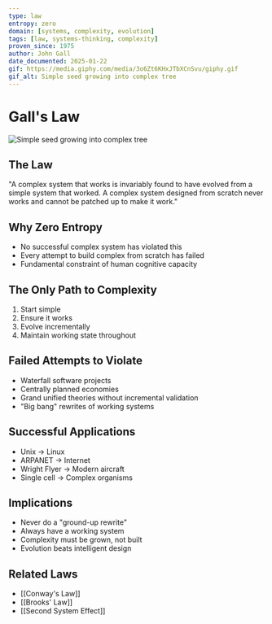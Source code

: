 ```yaml
---
type: law
entropy: zero
domain: [systems, complexity, evolution]
tags: [law, systems-thinking, complexity]
proven_since: 1975
author: John Gall
date_documented: 2025-01-22
gif: https://media.giphy.com/media/3o6Zt6KHxJTbXCnSvu/giphy.gif
gif_alt: Simple seed growing into complex tree
---
```


# Gall's Law

![Simple seed growing into complex tree](https://media.giphy.com/media/3o6Zt6KHxJTbXCnSvu/giphy.gif)

## The Law
"A complex system that works is invariably found to have evolved from a simple system that worked. A complex system designed from scratch never works and cannot be patched up to make it work."

## Why Zero Entropy
- No successful complex system has violated this
- Every attempt to build complex from scratch has failed
- Fundamental constraint of human cognitive capacity

## The Only Path to Complexity
1. Start simple
2. Ensure it works
3. Evolve incrementally
4. Maintain working state throughout

## Failed Attempts to Violate
- Waterfall software projects
- Centrally planned economies  
- Grand unified theories without incremental validation
- "Big bang" rewrites of working systems

## Successful Applications
- Unix → Linux
- ARPANET → Internet
- Wright Flyer → Modern aircraft
- Single cell → Complex organisms

## Implications
- Never do a "ground-up rewrite"
- Always have a working system
- Complexity must be grown, not built
- Evolution beats intelligent design

## Related Laws
- [[Conway's Law]]
- [[Brooks' Law]]
- [[Second System Effect]]